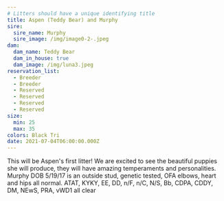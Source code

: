 ```yaml
---
# Litters should have a unique identifying title
title: Aspen (Teddy Bear) and Murphy
sire:
  sire_name: Murphy
  sire_image: /img/image0-2-.jpeg
dam:
  dam_name: Teddy Bear
  dam_in_house: true
  dam_image: /img/luna3.jpeg
reservation_list:
  - Breeder
  - Breeder
  - Reserved
  - Reserved
  - Reserved
  - Reserved
size:
  min: 25
  max: 35
colors: Black Tri
date: 2021-07-04T06:00:00.000Z
---
```

 This will be Aspen's first litter! We are excited to see the beautiful puppies she will produce, they will have amazing temperaments and personalities. Murphy DOB 5/19/17 is an outside stud, genetic tested, OFA elbows, heart and hips all normal. ATAT, KYKY, EE, DD, n/F, n/C, N/S, Bb, CDPA, CDDY, DM, NEwS, PRA, vWD1 all clear